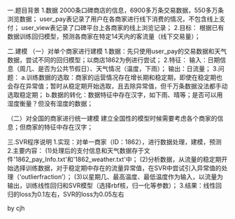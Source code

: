一.题目背景
1.数据
2000条口碑商店的信息，6900多万条交易数据，550多万条浏览数据；
user_pay表记录了用户在各商家进行线下消费的情况，不包含线上支付；
user_view表记录了口碑平台上各商家的线上浏览记录；
2.目标：
根据已有数据训练回归模型，预测各商家在特定14天内的客流量（线下交易量）；

二.建模
（一）对单个商家进行建模
1.数据：先只使用user_pay的交易数据和天气数据，尝试不同的回归模型；以商店1862为例进行尝试；
2.特征：
输入：日期信息（周几、是否为公共节假日）、天气情况（温度，下雨）；
输出：日流量；
3.问题：
a.训练数据的选取：商家的运营情况存在增长期和稳定期，即使在稳定期也会存在异常值；暂时从稳定期开始选取，且去除异常值，但千万条数据没法都手动选取稳定期；
b.数据的转化：数据特征中存在汉字，如下雨、晴等；是否可以用湿度衡量？但没有湿度的数据；

（二）对全国的商家进行统一建模
建立全国性的模型时候需要考虑各个商家的信息；但商家的特征中存在汉字；

三.SVR程序说明
1.实现：对单一商家（ID：1862），进行数据处理，建模，预测
2.主要内容：
(1)处理后的支付信息和天气数据存于文件'1862_pay_Info.txt'和'1862_weather.txt'中；
(2)分析数据，从流量的稳定期开始选择训练数据，对于稳定期中存在的流量异常值，在SVR中尝试引入异常值的处理（‘outlierfraction’）；
(3)以星期几、最高温度、最低温度作为输入，以流量为输出，训练线性回归和SVR模型（选择rbf核，归一化等参数）；
3.结果：线性回归的loss为0.1左右，SVR的loss为0.05左右

by cjh
